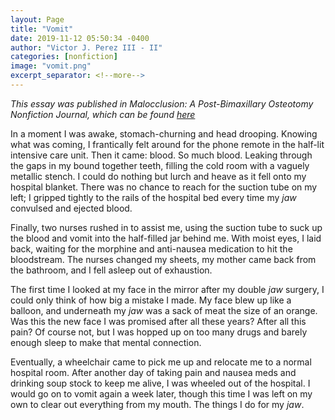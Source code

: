 ```yaml
---
layout: Page
title: "Vomit"
date: 2019-11-12 05:50:34 -0400
author: "Victor J. Perez III - II"
categories: [nonfiction]
image: "vomit.png"
excerpt_separator: <!--more-->
---
```


_This essay was published in Malocclusion: A Post-Bimaxillary Osteotomy Nonfiction Journal, which can be found [here](https://victorjperez.github.io/malocclusion)_

In a moment I was awake, stomach-churning and head drooping. Knowing what was coming, I frantically felt around for the phone remote in the half-lit intensive care unit. Then it came: blood. So much blood. Leaking through the gaps in my bound together teeth, filling the cold room with a vaguely metallic stench. I could do nothing but lurch and heave as it fell onto my hospital blanket. There was no chance to reach for the suction tube on my left; I gripped tightly to the rails of the hospital bed every time my _jaw_ convulsed and ejected blood.

<!--more-->

Finally, two nurses rushed in to assist me, using the suction tube to suck up the blood and vomit into the half-filled jar behind me. With moist eyes, I laid back, waiting for the morphine and anti-nausea medication to hit the bloodstream. The nurses changed my sheets, my mother came back from the bathroom, and I fell asleep out of exhaustion.

The first time I looked at my face in the mirror after my double _jaw_ surgery, I could only think of how big a mistake I made. My face blew up like a balloon, and underneath my _jaw_ was a sack of meat the size of an orange. Was this the new face I was promised after all these years? After all this pain? Of course not, but I was hopped up on too many drugs and barely enough sleep to make that mental connection.

Eventually, a wheelchair came to pick me up and relocate me to a normal hospital room. After another day of taking pain and nausea meds and drinking soup stock to keep me alive, I was wheeled out of the hospital. I would go on to vomit again a week later, though this time I was left on my own to clear out everything from my mouth. The things I do for my _jaw_.
